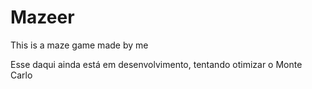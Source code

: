# Mazeer
This is a maze game made by me

Esse daqui ainda está em desenvolvimento, tentando otimizar o Monte Carlo
